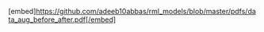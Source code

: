 [embed]https://github.com/adeeb10abbas/rml_models/blob/master/pdfs/data_aug_before_after.pdf[/embed]

